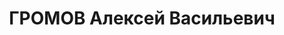 ---
title: ГРОМОВ Алексей Васильевич
description: "Род. в 1896, Польша, русский, член ВКП(б). Смоленский ГК ВКП(б), зав.\
  \ домом партактива \n  Арестован 28.08.1937. Обв. по ст. 58-8, 11. Приговор: ВК\
  \ ВС СССР, 22.11.1937 – ВМН. Расстрелян 22.11.1937"
---